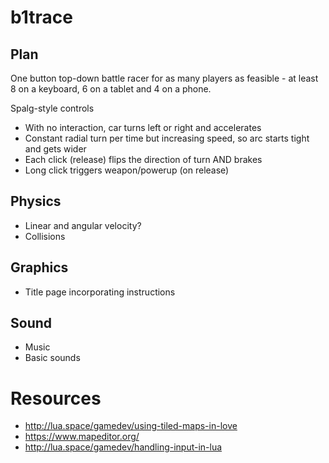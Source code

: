 b1trace
=======

Plan
----

One button top-down battle racer for as many players as feasible - at least 8 on a keyboard, 6 on a tablet and 4 on a phone.

Spalg-style controls
+ With no interaction, car turns left or right and accelerates
 + Constant radial turn per time but increasing speed, so arc starts tight and gets wider
+ Each click (release) flips the direction of turn AND brakes
+ Long click triggers weapon/powerup (on release)

Physics
-------

+ Linear and angular velocity?
+ Collisions

Graphics
--------

+ Title page incorporating instructions

Sound
-----

+ Music
+ Basic sounds


Resources
=========

+ http://lua.space/gamedev/using-tiled-maps-in-love
 + https://www.mapeditor.org/
+ http://lua.space/gamedev/handling-input-in-lua
